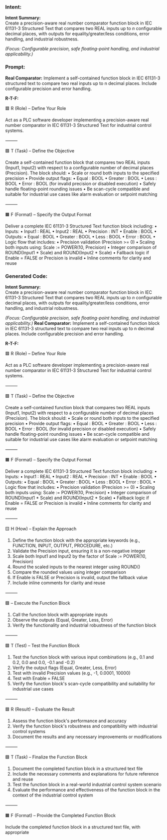 ### Intent:
**Intent Summary:**  
Create a precision-aware real number comparator function block in IEC 61131-3 Structured Text that compares two REAL inputs up to *n* configurable decimal places, with outputs for equality/greater/less conditions, error handling, and industrial robustness.  

*(Focus: Configurable precision, safe floating-point handling, and industrial applicability.)*

### Prompt:
**Real Comparator:**
Implement a self-contained function block in IEC 61131-3 structured text to compare two real inputs up to n decimal places. Include configurable precision and error handling.

**R-T-F:**

🟥 R (Role) – Define Your Role

Act as a PLC software developer implementing a precision-aware real number comparator in IEC 61131-3 Structured Text for industrial control systems.

⸻

🟩 T (Task) – Define the Objective

Create a self-contained function block that compares two REAL inputs (Input1, Input2) with respect to a configurable number of decimal places (Precision). The block should:
	•	Scale or round both inputs to the specified precision
	•	Provide output flags:
	•	Equal : BOOL
	•	Greater : BOOL
	•	Less : BOOL
	•	Error : BOOL (for invalid precision or disabled execution)
	•	Safely handle floating-point rounding issues
	•	Be scan-cycle compatible and suitable for industrial use cases like alarm evaluation or setpoint matching

⸻

🟧 F (Format) – Specify the Output Format

Deliver a complete IEC 61131-3 Structured Text function block including:
	•	Inputs:
	•	Input1 : REAL
	•	Input2 : REAL
	•	Precision : INT
	•	Enable : BOOL
	•	Outputs:
	•	Equal : BOOL
	•	Greater : BOOL
	•	Less : BOOL
	•	Error : BOOL
	•	Logic flow that includes:
	•	Precision validation (Precision >= 0)
	•	Scaling both inputs using: Scale := POWER(10, Precision)
	•	Integer comparison of ROUND(Input1 * Scale) and ROUND(Input2 * Scale)
	•	Fallback logic if Enable = FALSE or Precision is invalid
	•	Inline comments for clarity and reuse

### Generated Code:
**Intent Summary:**  
Create a precision-aware real number comparator function block in IEC 61131-3 Structured Text that compares two REAL inputs up to *n* configurable decimal places, with outputs for equality/greater/less conditions, error handling, and industrial robustness.  

*(Focus: Configurable precision, safe floating-point handling, and industrial applicability.)*
**Real Comparator:**
Implement a self-contained function block in IEC 61131-3 structured text to compare two real inputs up to n decimal places. Include configurable precision and error handling.

**R-T-F:**

🟥 R (Role) – Define Your Role

Act as a PLC software developer implementing a precision-aware real number comparator in IEC 61131-3 Structured Text for industrial control systems.

⸻

🟩 T (Task) – Define the Objective

Create a self-contained function block that compares two REAL inputs (Input1, Input2) with respect to a configurable number of decimal places (Precision). The block should:
	•	Scale or round both inputs to the specified precision
	•	Provide output flags:
	•	Equal : BOOL
	•	Greater : BOOL
	•	Less : BOOL
	•	Error : BOOL (for invalid precision or disabled execution)
	•	Safely handle floating-point rounding issues
	•	Be scan-cycle compatible and suitable for industrial use cases like alarm evaluation or setpoint matching

⸻

🟧 F (Format) – Specify the Output Format

Deliver a complete IEC 61131-3 Structured Text function block including:
	•	Inputs:
	•	Input1 : REAL
	•	Input2 : REAL
	•	Precision : INT
	•	Enable : BOOL
	•	Outputs:
	•	Equal : BOOL
	•	Greater : BOOL
	•	Less : BOOL
	•	Error : BOOL
	•	Logic flow that includes:
	•	Precision validation (Precision >= 0)
	•	Scaling both inputs using: Scale := POWER(10, Precision)
	•	Integer comparison of ROUND(Input1 * Scale) and ROUND(Input2 * Scale)
	•	Fallback logic if Enable = FALSE or Precision is invalid
	•	Inline comments for clarity and reuse

⸻

🟨 H (How) – Explain the Approach

1. Define the function block with the appropriate keywords (e.g., FUNCTION, INPUT, OUTPUT, PROCEDURE, etc.)
2. Validate the Precision input, ensuring it is a non-negative integer
3. Scale both Input1 and Input2 by the factor of Scale := POWER(10, Precision)
4. Round the scaled inputs to the nearest integer using ROUND()
5. Compare the rounded values using integer comparison
6. If Enable is FALSE or Precision is invalid, output the fallback value
7. Include inline comments for clarity and reuse

⸻

🟩 – Execute the Function Block

1. Call the function block with appropriate inputs
2. Observe the outputs (Equal, Greater, Less, Error)
3. Verify the functionality and industrial robustness of the function block

⸻

🟩 T (Test) – Test the Function Block

1. Test the function block with various input combinations (e.g., 0.1 and 0.2, 0.0 and 0.0, -0.1 and -0.2)
2. Verify the output flags (Equal, Greater, Less, Error)
3. Test with invalid Precision values (e.g., -1, 0.0001, 10000)
4. Test with Enable = FALSE
5. Verify the function block's scan-cycle compatibility and suitability for industrial use cases

⸻

🟥 R (Result) – Evaluate the Result

1. Assess the function block's performance and accuracy
2. Verify the function block's robustness and compatibility with industrial control systems
3. Document the results and any necessary improvements or modifications

⸻

🟩 T (Task) – Finalize the Function Block

1. Document the completed function block in a structured text file
2. Include the necessary comments and explanations for future reference and reuse
3. Test the function block in a real-world industrial control system scenario
4. Evaluate the performance and effectiveness of the function block in the context of the industrial control system

⸻

🟧 F (Format) – Provide the Completed Function Block

Include the completed function block in a structured text file, with appropriate

